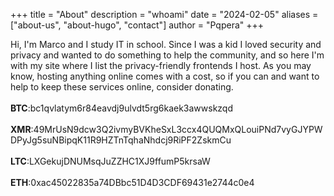 +++
title = "About"
description = "whoami"
date = "2024-02-05"
aliases = ["about-us", "about-hugo", "contact"]
author = "Pqpera"
+++

Hi, I'm Marco and I study IT in school. Since I was a kid I loved security and privacy and wanted to do something to help the community, and so here I'm with my site where I list the privacy-friendly frontends I host.
As you may know, hosting anything online comes with a cost, so if you can and want to help to keep these services online, consider donating.\
\
**BTC**:bc1qvlatym6r84eavdj9ulvdt5rg6kaek3awwskzqd\
\
**XMR**:49MrUsN9dcw3Q2ivmyBVKheSxL3ccx4QUQMxQLouiPNd7vyGJYPWDPyJg5suNBipqK11R9HZTnTqhaNhdcj9RiPF2ZskmCu\
\
**LTC**:LXGekujDNUMsqJuZZHC1XJ9ffumP5krsaW\
\
**ETH**:0xac45022835a74DBbc51D4D3CDF69431e2744c0e4</summary>

